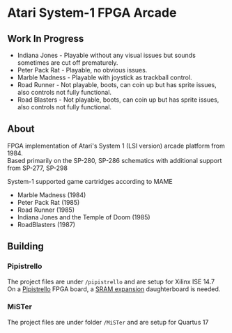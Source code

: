 # Atari System-1 FPGA Arcade  

## Work In Progress  
* Indiana Jones - Playable without any visual issues but sounds sometimes are cut off prematurely.  
* Peter Pack Rat - Playable, no obvious issues.  
* Marble Madness - Playable with joystick as trackball control.  
* Road Runner - Not playable, boots, can coin up but has sprite issues, also controls not fully functional.  
* Road Blasters - Not playable, boots, can coin up but has sprite issues, also controls not fully functional.  

## About  
FPGA implementation of Atari's System 1 (LSI version) arcade platform from 1984.  
Based primarily on the SP-280, SP-286 schematics with additional support from SP-277, SP-298  

System-1 supported game cartridges according to MAME  
* Marble Madness (1984)  
* Peter Pack Rat (1985)  
* Road Runner (1985)  
* Indiana Jones and the Temple of Doom (1985)  
* RoadBlasters (1987)  

## Building  

### Pipistrello  
The project files are under `/pipistrello` and are setup for Xilinx ISE 14.7  
On a [Pipistrello](http://pipistrello.saanlima.com/index.php?title=Welcome_to_Pipistrello) FPGA board, a [SRAM expansion](https://oshpark.com/profiles/d18c7db) daughterboard is needed.  

### MiSTer
The project files are under folder `/MiSTer` and are setup for Quartus 17  
